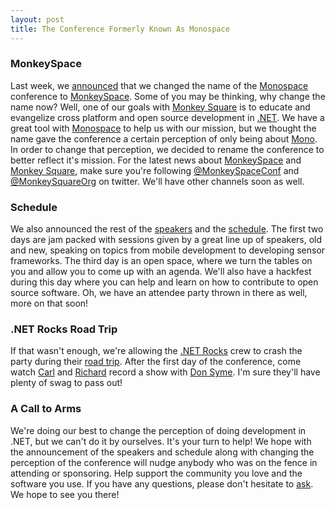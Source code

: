 ```yaml
---
layout: post
title: The Conference Formerly Known As Monospace
---
```


### MonkeySpace
Last week, we [announced](https://twitter.com/monospace_conf/status/243998779290832897) that we changed the name of the [Monospace](http://monospace.us) conference to [MonkeySpace](http://monkeyspace.org). Some of you may be thinking, why change the name now? Well, one of our goals with [Monkey Square](http://monkeysquare.org) is to educate and evangelize cross platform and open source development in [.NET](http://www.microsoft.com/net). We have a great tool with [Monospace](http://monospace.us) to help us with our mission, but we thought the name gave the conference a certain perception of only being about [Mono](http://www.mono-project.com). In order to change that perception, we decided to rename the conference to better reflect it's mission. For the latest news about [MonkeySpace](http://monkeyspace.org) and [Monkey Square](http://monkeysquare.org), make sure you're following [@MonkeySpaceConf](https://twitter.com/monkeyspaceconf) and [@MonkeySquareOrg](https://twitter.com/monkeysquareorg) on twitter. We'll have other channels soon as well.

### Schedule
We also announced the rest of the [speakers](http://monkeyspace.org/#speakers) and the [schedule](http://monkeyspace.org/#schedule). The first two days are jam packed with sessions given by a great line up of speakers, old and new, speaking on topics from mobile development to developing sensor frameworks. The third day is an open space, where we turn the tables on you and allow you to come up with an agenda. We'll also have a hackfest during this day where you can help and learn on how to contribute to open source software. Oh, we have an attendee party thrown in there as well, more on that soon!

### .NET Rocks Road Trip
If that wasn't enough, we're allowing the [.NET Rocks](http://www.dotnetrocks.com) crew to crash the party during their [road trip](http://dotnetrocks.com/roadtrip.aspx). After the first day of the conference, come watch [Carl](https://twitter.com/carlfranklin) and [Richard](https://twitter.com/richcampbell) record a show with [Don Syme](https://twitter.com/dsyme). I'm sure they'll have plenty of swag to pass out!

### A Call to Arms
We're doing our best to change the perception of doing development in .NET, but we can't do it by ourselves. It's your turn to help! We hope with the announcement of the speakers and schedule along with changing the perception of the conference will nudge anybody who was on the fence in attending or sponsoring. Help support the community you love and the software you use. If you have any questions, please don't hesitate to [ask](mailto:monkeyspace@monkeysquare.org). We hope to see you there!